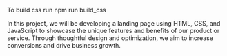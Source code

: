 To build css run
npm run build_css

In this project, we will be developing a landing page using HTML, CSS, and JavaScript to showcase the unique features and benefits of our product or service. Through thoughtful design and optimization, we aim to increase conversions and drive business growth.

